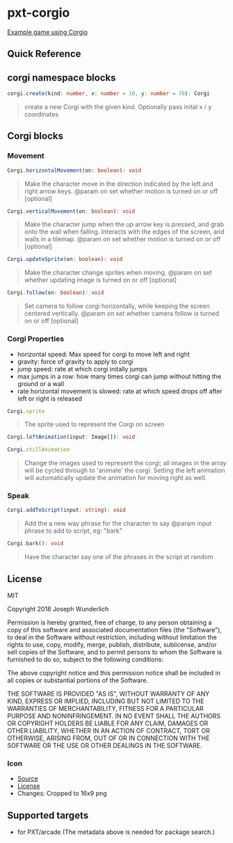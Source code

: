 # pxt-corgio

[Example game using Corgio](https://makecode.com/_UjahFKWcJ4z9)

## Quick Reference

## corgi namespace blocks

```ts
corgi.create(kind: number, x: number = 10, y: number = 70): Corgi
```

> create a new Corgi with the given kind. Optionally pass inital x / y coordinates

## Corgi blocks

### Movement

```ts
Corgi.horizontalMovement(on: boolean): void
```

> Make the character move in the direction indicated by the left and right arrow keys.
> @param on set whether motion is turned on or off [optional]

```ts
Corgi.verticalMovement(on: boolean): void
```

> Make the character jump when the up arrow key is pressed, and grab onto the wall when falling.
> Interacts with the edges of the screen, and walls in a tilemap.
> @param on set whether motion is turned on or off [optional]

```ts
Corgi.updateSprite(on: boolean): void
```

> Make the character change sprites when moving.
> @param on set whether updating image is turned on or off [optional]

```ts
Corgi.follow(on: boolean): void
```

> Set camera to follow corgi horizontally, while keeping the screen centered vertically.
> @param on set whether camera follow is turned on or off [optional]

### Corgi Properties

* horizontal speed: Max speed for corgi to move left and right
* gravity: force of gravity to apply to corgi
* jump speed: rate at which corgi initally jumps
* max jumps in a row: how many times corgi can jump without hitting the ground or a wall
* rate horizontal movement is slowed: rate at which speed drops off after left or right is released

```ts
Corgi.sprite
```

> The sprite used to represent the Corgi on screen

```ts
Corgi.leftAnimation(input: Image[]): void
```
```ts
Corgi.stillAnimation
```

> Change the images used to represent the corgi; all images in the array will be cycled through to 'animate' the corgi. Setting the left animation will automatically update the animation for moving right as well.

### Speak

```ts
Corgi.addToScript(input: string): void
```

> Add the a new way phrase for the character to say
> @param input phrase to add to script, eg: "bark"

```ts
Corgi.bark(): void
```

> Have the character say one of the phrases in the script at random

## License

MIT

Copyright 2018 Joseph Wunderlich

Permission is hereby granted, free of charge, to any person obtaining a copy of this software and associated documentation files (the "Software"), to deal in the Software without restriction, including without limitation the rights to use, copy, modify, merge, publish, distribute, sublicense, and/or sell copies of the Software, and to permit persons to whom the Software is furnished to do so, subject to the following conditions:

The above copyright notice and this permission notice shall be included in all copies or substantial portions of the Software.

THE SOFTWARE IS PROVIDED "AS IS", WITHOUT WARRANTY OF ANY KIND, EXPRESS OR IMPLIED, INCLUDING BUT NOT LIMITED TO THE WARRANTIES OF MERCHANTABILITY, FITNESS FOR A PARTICULAR PURPOSE AND NONINFRINGEMENT. IN NO EVENT SHALL THE AUTHORS OR COPYRIGHT HOLDERS BE LIABLE FOR ANY CLAIM, DAMAGES OR OTHER LIABILITY, WHETHER IN AN ACTION OF CONTRACT, TORT OR OTHERWISE, ARISING FROM, OUT OF OR IN CONNECTION WITH THE SOFTWARE OR THE USE OR OTHER DEALINGS IN THE SOFTWARE.

### Icon
 
* [Source](https://www.flickr.com/photos/evocateur/6342533395/in/photostream/)
* [License](https://creativecommons.org/licenses/by-sa/2.0/)
* Changes: Cropped to 16x9 png

## Supported targets

* for PXT/arcade
(The metadata above is needed for package search.)
